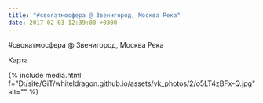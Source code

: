 ```yaml
---
title: "#свояатмосфера @ Звенигород, Москва Река"
date: 2017-02-03 12:39:00 +0300
---
```


#свояатмосфера @ Звенигород, Москва Река

Карта

{% include media.html f="D:/site/GiT/whiteldragon.github.io/assets/vk_photos/2/o5LT4zBFx-Q.jpg" alt="" %}

